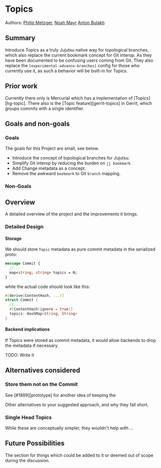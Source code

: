# Topics

Authors: [Philip Metzger](mailto:philipmetzger@bluewin.ch), [Noah Mayr](mailto:dev@noahmayr.com)
 [Anton Bulakh](mailto:him@necaq.ua)

## Summary

Introduce Topics as a truly Jujutsu native way for topological branches, which 
also replace the current bookmark concept for Git interop. As they have been
documented to be confusing users coming from Git. They also replace the 
`[experimental-advance-branches]` config for those who currently use it, as 
such a behavior will be built-in for Topics.

## Prior work 

Currently there only is Mercurial which has a implementation of 
[Topics][hg-topic]. There also is the [Topic feature][gerrit-topics] in Gerrit,
which groups commits with a single identifier.


## Goals and non-goals

### Goals

The goals for this Project are small, see below.

* Introduce the concept of topological branches for Jujutsu.
* Simplify Git interop by reducing the burden on `jj bookmark`.
* Add Change metadata as a concept.
* Remove the awkward `bookmark` to Git `branch` mapping.

### Non-Goals

## Overview

A detailed overview of the project and the improvements it brings.

### Detailed Design


#### Storage

We should store `Topic` metadata as pure commit metadata in the serialized proto:


```protobuf
message Commit {
  //...
  map<string, string> topics = N;
}
```

while the actual code should look like this:

```rust
#[derive(ContentHash, ...)]
struct Commit {
  //...
  #[ContentHash(ignore = true)]
  topics: HashMap<String, String>
}
```

#### Backend implications

If Topics were stored as commit metadata, it would allow backends to drop 
the metadata if necessary. 

TODO: Write it

## Alternatives considered 


### Store them not on the Commit

See [#1889][prototype] for another idea of keeping the  

Other alternatives to your suggested approach, and why they fall short.

### Single Head Topics

While these are conceptually simpler, they wouldn't help with ...

## Future Possibilities

The section for things which could be added to it or deemed out of scope during
the discussion.

[hg-topics]:
[gerrit-topics]: 
